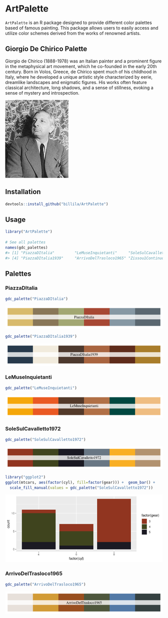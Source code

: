 <!-- README.md is generated from README.Rmd. Please edit that file -->

# ArtPalette

`ArtPalette` is an R package designed to provide different color
palettes based of famous painting. This package allows users to easily
access and utilize color schemes derived from the works of renowned
artists.

## Giorgio De Chirico Palette

Giorgio de Chirico (1888-1978) was an Italian painter and a prominent
figure in the metaphysical art movement, which he co-founded in the
early 20th century. Born in Volos, Greece, de Chirico spent much of his
childhood in Italy, where he developed a unique artistic style
characterized by eerie, dreamlike landscapes and enigmatic figures. His
works often feature classical architecture, long shadows, and a sense of
stillness, evoking a sense of mystery and introspection.

![Alt text](figure/giorgiodechirico.jpeg)

## Installation

``` r
devtools::install_github("billila/ArtPalette")
```

## Usage

``` r
library("ArtPalette")

# See all palettes
names(gdc_palettes)
#> [1] "PiazzaDItalia"         "LeMuseInquietanti"     "SoleSulCavalletto1972"
#> [4] "PiazzaDItalia1939"     "ArrivoDelTrasloco1965" "Zissou1Continuous"
```

## Palettes

### PiazzaDItalia

``` r
gdc_palette("PiazzaDItalia")
```

![](figure/PiazzaDItalia-1.png)

``` r
gdc_palette("PiazzaDItalia1939")
```

![](figure/PiazzaDItalia-2.png)

### LeMuseInquietanti

``` r
gdc_palette("LeMuseInquietanti")
```

![](figure/LeMuseInquietanti-1.png)

### SoleSulCavalletto1972

``` r
gdc_palette("SoleSulCavalletto1972")
```

![](figure/SoleSulCavalletto1972-1.png)

``` r
library("ggplot2")
ggplot(mtcars, aes(factor(cyl), fill=factor(gear))) +  geom_bar() +
  scale_fill_manual(values = gdc_palette("SoleSulCavalletto1972"))
```

![](figure/ggplot1-1.png)

### ArrivoDelTrasloco1965

``` r
gdc_palette("ArrivoDelTrasloco1965")
```

![](figure/ArrivoDelTrasloco1965-1.png)
